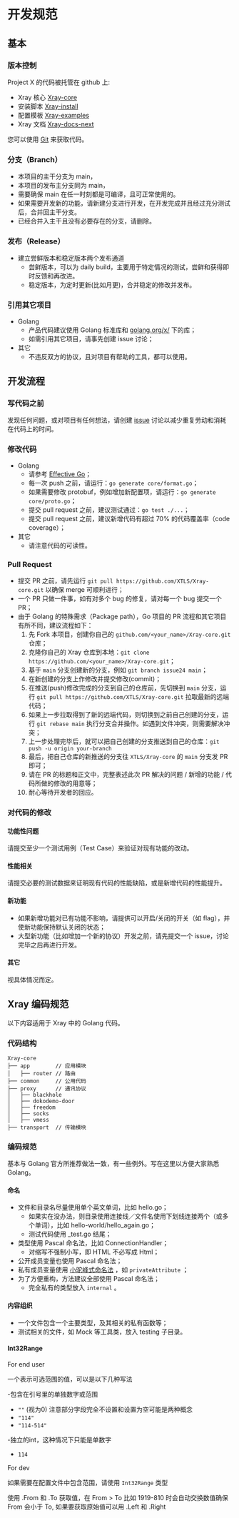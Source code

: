 # 开发规范

## 基本

### 版本控制

Project X 的代码被托管在 github 上:

- Xray 核心 [Xray-core](https://github.com/XTLS/Xray-core)
- 安装脚本 [Xray-install](https://github.com/XTLS/Xray-install)
- 配置模板 [Xray-examples](https://github.com/XTLS/Xray-examples)
- Xray 文档 [Xray-docs-next](https://github.com/XTLS/Xray-docs-next)

您可以使用 [Git](https://git-scm.com/) 来获取代码。

### 分支（Branch）

- 本项目的主干分支为 main，
- 本项目的发布主分支同为 main，
- 需要确保 main 在任一时刻都是可编译，且可正常使用的。
- 如果需要开发新的功能，请新建分支进行开发，在开发完成并且经过充分测试后，合并回主干分支。
- 已经合并入主干且没有必要存在的分支，请删除。

### 发布（Release）

<Badge text="WIP" type="warning"/>

- 建立尝鲜版本和稳定版本两个发布通道
  - 尝鲜版本，可以为 daily
    build，主要用于特定情况的测试，尝鲜和获得即时反馈和再改进。
  - 稳定版本，为定时更新(比如月更)，合并稳定的修改并发布。

### 引用其它项目

- Golang
  - 产品代码建议使用 Golang 标准库和
    [golang.org/x/](https://pkg.go.dev/search?limit=25&m=package&q=golang.org%2Fx)
    下的库；
  - 如需引用其它项目，请事先创建 issue 讨论；
- 其它
  - 不违反双方的协议，且对项目有帮助的工具，都可以使用。

## 开发流程

### 写代码之前

发现任何问题，或对项目有任何想法，请创建
[issue](https://github.com/XTLS/Xray-core/issues)
讨论以减少重复劳动和消耗在代码上的时间。

### 修改代码

- Golang
  - 请参考 [Effective Go](https://golang.org/doc/effective_go.html)；
  - 每一次 push 之前，请运行：`go generate core/format.go`；
  - 如果需要修改
    protobuf，例如增加新配置项，请运行：`go generate core/proto.go`；
  - 提交 pull request 之前，建议测试通过：`go test ./...`；
  - 提交 pull request 之前，建议新增代码有超过 70% 的代码覆盖率（code
    coverage）；
- 其它
  - 请注意代码的可读性。

### Pull Request

- 提交 PR 之前，请先运行 `git pull https://github.com/XTLS/Xray-core.git` 以确保
  merge 可顺利进行；
- 一个 PR 只做一件事，如有对多个 bug 的修复，请对每一个 bug 提交一个 PR；
- 由于 Golang 的特殊需求（Package path），Go 项目的 PR
  流程和其它项目有所不同，建议流程如下：
  1. 先 Fork 本项目，创建你自己的 `github.com/<your_name>/Xray-core.git` 仓库；
  2. 克隆你自己的 Xray
     仓库到本地：`git clone https://github.com/<your_name>/Xray-core.git`；
  3. 基于 `main` 分支创建新的分支，例如 `git branch issue24 main`；
  4. 在新创建的分支上作修改并提交修改(commit)；
  5. 在推送(push)修改完成的分支到自己的仓库前，先切换到 `main` 分支，运行
     `git pull https://github.com/XTLS/Xray-core.git` 拉取最新的远端代码；
  6. 如果上一步拉取得到了新的远端代码，则切换到之前自己创建的分支，运行
     `git rebase main` 执行分支合并操作。如遇到文件冲突，则需要解决冲突；
  7. 上一步处理完毕后，就可以把自己创建的分支推送到自己的仓库：`git push -u origin your-branch`
  8. 最后，把自己仓库的新推送的分支往 `XTLS/Xray-core` 的 `main` 分支发 PR
     即可；
  9. 请在 PR 的标题和正文中，完整表述此次 PR 解决的问题 / 新增的功能 /
     代码所做的修改的用意等；
  10. 耐心等待开发者的回应。

### 对代码的修改

#### 功能性问题

请提交至少一个测试用例（Test Case）来验证对现有功能的改动。

#### 性能相关

请提交必要的测试数据来证明现有代码的性能缺陷，或是新增代码的性能提升。

#### 新功能

- 如果新增功能对已有功能不影响，请提供可以开启/关闭的开关（如
  flag），并使新功能保持默认关闭的状态；
- 大型新功能（比如增加一个新的协议）开发之前，请先提交一个
  issue，讨论完毕之后再进行开发。

#### 其它

视具体情况而定。

## Xray 编码规范

以下内容适用于 Xray 中的 Golang 代码。

### 代码结构

```
Xray-core
├── app        // 应用模块
│   ├── router // 路由
├── common     // 公用代码
├── proxy      // 通讯协议
│   ├── blackhole
│   ├── dokodemo-door
│   ├── freedom
│   ├── socks
│   ├── vmess
├── transport  // 传输模块
```

### 编码规范

基本与 Golang 官方所推荐做法一致，有一些例外。写在这里以方便大家熟悉 Golang。

#### 命名

- 文件和目录名尽量使用单个英文单词，比如 hello.go；
  - 如果实在没办法，则目录使用连接线／文件名使用下划线连接两个（或多个单词），比如
    hello-world/hello_again.go；
  - 测试代码使用 \_test.go 结尾；
- 类型使用 Pascal 命名法，比如 ConnectionHandler；
  - 对缩写不强制小写，即 HTML 不必写成 Html；
- 公开成员变量也使用 Pascal 命名法；
- 私有成员变量使用
  [小驼峰式命名法](https://zh.wikipedia.org/wiki/%E9%A7%9D%E5%B3%B0%E5%BC%8F%E5%A4%A7%E5%B0%8F%E5%AF%AB)
  ，如 `privateAttribute` ；
- 为了方便重构，方法建议全部使用 Pascal 命名法；
  - 完全私有的类型放入 `internal` 。

#### 内容组织

- 一个文件包含一个主要类型，及其相关的私有函数等；
- 测试相关的文件，如 Mock 等工具类，放入 testing 子目录。

#### Int32Range

For end user

一个表示可选范围的值，可以是以下几种写法

-包含在引号里的单独数字或范围

- `""` (视为0) 注意部分字段完全不设置和设置为空可能是两种概念
- `"114"`
- `"114-514"`

-独立的int，这种情况下只能是单数字

- `114`

For dev

如果需要在配置文件中包含范围，请使用 `Int32Range` 类型

使用 .From 和 .To 获取值，在 From > To 比如 1919-810 时会自动交换数值确保 From
会小于 To, 如果要获取原始值可以用 .Left 和 .Right
